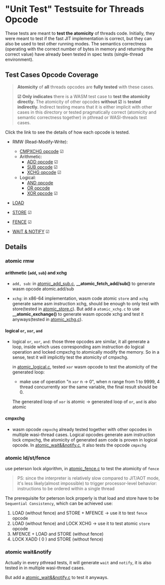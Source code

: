 # "Unit Test" Testsuite for Threads Opcode

These tests are meant to **test the atomicity** of threads code. Initially, they were meant to test if the fast JIT implementation is correct, but they can also be used to test other running modes. The semantics correctness (operating with the correct number of bytes in memory and returning the correct value) have already been tested in spec tests (single-thread environment).

## Test Cases Opcode Coverage

> **Atomicity** of **all** threads opcodes are **fully tested** with these cases.
>
> **&#9745; Only indicates** there is a WASM test case to **test the atomicity directly.** The atomicity of other opcodes **without &#9745;** is **tested indirectly.** Indirect testing means that it is either implicit with other cases in this directory or tested pragmatically correct (atomicity and semantic correctness together) in pthread or WASI-threads test cases.

Click the link to see the details of how each opcode is tested.

- RMW (Read-Modify-Write):
  - [CMPXCHG opcode](#cmpxchg) &#9745;
  - Arithmetic:
    - [ADD opcode](#arithmetic-add-sub-and-xchg) &#9745;
    - [SUB opcode](#arithmetic-add-sub-and-xchg) &#9745;
    - [XCHG opcode](#arithmetic-add-sub-and-xchg) &#9745;
  - Logical:
    - [AND opcode](#logical-or-xor-and)
    - [OR opcode](#logical-or-xor-and)
    - [XOR opcode](#logical-or-xor-and) &#9745;

- [LOAD](#atomic-ldstfence)

- [STORE](#atomic-ldstfence) &#9745;

- [FENCE](#atomic-ldstfence) &#9745;

- [WAIT & NOTIFY](#atomic-waitnotify) &#9745;

## Details

### atomic rmw

#### arithmetic (`add`, `sub`) and xchg

- `add, sub`: in [atomic_add_sub.c](./atomic_add_sub.c), **__atomic_fetch_add/sub()** to generate wasm opcode atomic.add/sub

- `xchg`: in x86-64 implementation, wasm code atomic `store` and `xchg` generate same asm instruction xchg, should be enough to only test with store(tested in [atomic_store.c](./atomic_store.c)). But add a `atomic_xchg.c` to use **__atomic_exchange()** to generate wasm opcode xchg and test it anyways(tested in [atomic_xchg.c](./atomic_xchg.c)).

#### logical `or`, `xor`, `and`

- logical `or`, `xor`, `and`: those three opcodes are similar, it all generate a loop, inside which uses corresponding asm instruction do logical operation and locked cmpxchg to atomically modify the memory. So in a sense, test it will implicitly test the atomicity of cmpxchg.

  in [atomic_logical.c](./atomic_logical.c), tested `xor` wasm opcode to test the atomicity of the generated loop:

  - make use of operation "n `xor` n -> 0", when n range from 1 to 9999, 4 thread concurrently xor the same variable, the final result should be 0.
  
  The generated loop of `xor` is atomic -> generated loop of `or`, `and` is also atomic

#### cmpxchg

- wasm opcode `cmpxchg` already tested together with other opcodes in multiple wasi-thread cases. Logical opcodes generate asm instruction lock cmpxchg, the atomicity of generated asm code is proven in logical opcode. In [atomic_wait&&notify.c](./atomic_wait_notify.c), it also tests the opcode `cmpxchg`

### atomic ld/st/fence

use peterson lock algorithm, in [atomic_fence.c](./atomic_fence.c) to test the atomicity of `fence`

> PS: since the interpreter is relatively slow compared to JIT/AOT mode, it's less likely(almost impossible) to trigger processor-level behavior: instructions to be ordered within a single thread

The prerequisite for peterson lock properly is that load and store have to be `Sequential Consistency`, which can be achieved use:

1. LOAD (without fence) and STORE + MFENCE -> use it to test `fence` opcode
2. LOAD (without fence) and LOCK XCHG -> use it to test atomic `store` opcode
3. MFENCE + LOAD and STORE (without fence)
4. LOCK XADD ( 0 ) and STORE (without fence)

### atomic wait&notify

Actually in every pthread tests, it will generate `wait` and `notify`, it is also tested in in multiple wasi-thread cases.

But add a [atomic_wait&&notify.c](./atomic_wait_notify.c) to test it anyways.
